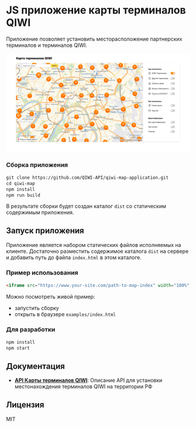 # JS приложение карты терминалов QIWI
Приложение позволяет установить месторасположение партнерских терминалов и терминалов QIWI.

<img src="./examples/example.png"/>

### Сборка приложения 
~~~shell
git clone https://github.com/QIWI-API/qiwi-map-application.git
cd qiwi-map
npm install
npm run build
~~~

В результате сборки будет создан каталог `dist` со статическим содержимым приложения. 

## Запуск приложения
Приложение является набором статических файлов исполняемых на клиенте. 
Достаточно разместить содержимое каталога `dist` на сервере и добавить путь до файла `index.html` в этом каталоге.  

### Пример использования
~~~html
<iframe src="https://www.your-site.com/path-to-map-index" width="100%" height="780" style="border:none;"></iframe>
~~~

Можно посмотреть живой пример: 
- запустить сборку 
- открыть в браузере `examples/index.html`

### Для разработки 
~~~shell
npm install
npm start
~~~

## Документация
- [**API Карты терминалов QIWI**](https://developer.qiwi.com/qiwi-map/qiwi-map_ru.html): Описание API для установки местонахождения терминалов QIWI на территории РФ

## Лицензия
MIT
